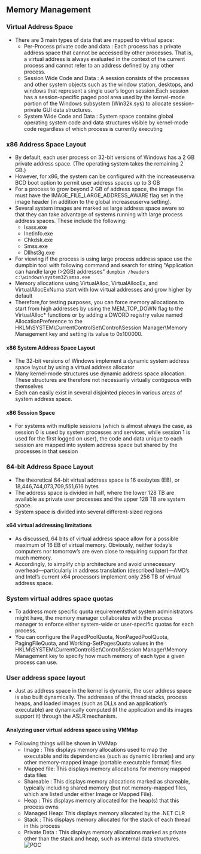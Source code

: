 ## Memory Management

### Virtual Address Space 
- There are 3 main types of data that are mapped to virtual space:
  - Per-Process private code and data : Each process has a private address space that cannot be accessed by other processes. That is, a virtual address is always evaluated in the context of the current process and cannot refer to an address defined by any other process.
  - Session Wide Code and Data : A session consists of the processes and other system objects such as the window station, desktops, and windows that represent a single user’s logon session.Each session has a session-specific paged pool area used by the kernel-mode portion of the Windows subsystem (Win32k.sys) to allocate session-private GUI data structures.
  - System Wide Code and Data : System space contains global operating system code and data structures visible by kernel-mode code regardless of which process is currently executing
### x86 Address Space Layout
- By default, each user process on 32-bit versions of Windows has a 2 GB private address space. (The operating system takes the remaining 2 GB.)
- However, for x86, the system can be configured with the increaseuserva BCD boot option to permit user address spaces up to 3 GB
- For a process to grow beyond 2 GB of address space, the image file must have the IMAGE_FILE_LARGE_ADDRESS_AWARE flag set in the image header (in addition to the global increaseuserva setting).
- Several system images are marked as large address space aware so that they can take advantage of systems running with large process address spaces. These include the following:
  - lsass.exe
  - Inetinfo.exe
  - Chkdsk.exe
  - Smss.exe
  - Dllhst3g.exe
- For viewing if the process is using large process address space use the dumpbin tool with following command and search for string "Application can handle large (>2GB) addresses"
``` dumpbin /headers c:\windows\system32\smss.exe ```
- Memory allocations using VirtualAlloc, VirtualAllocEx, and VirtualAllocExNuma start with low virtual addresses and grow higher by default
- Therefore,for testing purposes, you can force memory allocations to start from high addresses by using the MEM_TOP_DOWN flag to the VirtualAlloc* functions or by adding a DWORD registry value named AllocationPreference to the HKLM\SYSTEM\CurrentControlSet\Control\Session Manager\Memory Management key and setting its value to 0x100000.

#### x86 System Address Space Layout
- The 32-bit versions of Windows implement a dynamic system address space layout by using a virtual address allocator
- Many kernel-mode structures use dynamic address space allocation. These structures are therefore not necessarily virtually contiguous with themselves
- Each can easily exist in several disjointed pieces in various areas of system address space.

#### x86 Session Space
- For systems with multiple sessions (which is almost always the case, as session 0 is used by system processes and services, while session 1 is used for the first logged on user), the code and data unique to each session are mapped into system address space but shared by the processes in that session

### 64-bit Address Space Layout
- The theoretical 64-bit virtual address space is 16 exabytes (EB), or 18,446,744,073,709,551,616 bytes
- The address space is divided in half, where the lower 128 TB are available as private user processes and the upper 128 TB are system space.
- System space is divided into several different-sized regions

#### x64 virtual addressing limitations
- As discussed, 64 bits of virtual address space allow for a possible maximum of 16 EB of virtual memory. Obviously, neither today’s computers nor tomorrow’s are even close to requiring support for that much memory.
- Accordingly, to simplify chip architecture and avoid unnecessary overhead—particularly in address translation (described later)—AMD’s and Intel’s current x64 processors implement only 256 TB of virtual address space.

### System virtual addres space quotas
- To address more specific quota requirementsthat system administrators might have, the memory manager collaborates with the process manager to enforce either system-wide or user-specific quotas for each process.
- You can configure the PagedPoolQuota, NonPagedPoolQuota, PagingFileQuota, and Working-SetPagesQuota values in the HKLM\SYSTEM\CurrentControlSet\Control\Session Manager\Memory Management key to specify how much memory of each type a given process can use.

### User address space layout
- Just as address space in the kernel is dynamic, the user address space is also built dynamically. The addresses of the thread stacks, process heaps, and loaded images (such as DLLs and an application’s executable) are dynamically computed (if the application and its images support it) through the ASLR mechanism.

#### Analyzing user virtual address space using VMMap
- Following things will be shown in VMMap
  - Image : This displays memory allocations used to map the executable and its dependencies (such as dynamic libraries) and any other memory-mapped image (portable executable format) files
  - Mapped file: This displays memory allocations for memory mapped data files
  - Shareable : This displays memory allocations marked as shareable, typically including shared memory (but not memory-mapped files, which are listed under either Image or Mapped File).
  - Heap : This displays memory allocated for the heap(s) that this process owns
  - Managed Heap: This displays memory allocated by the .NET CLR
  - Stack : This displays memory allocated for the stack of each thread in this process
  - Private Data : This displays memory allocations marked as private other than the stack and heap, such as internal data structures.
![POC](https://github.com/SecTheBit/Windows-Internals/assets/46895441/1dbf0a25-7e7e-40de-83a1-c49044dc4866)
